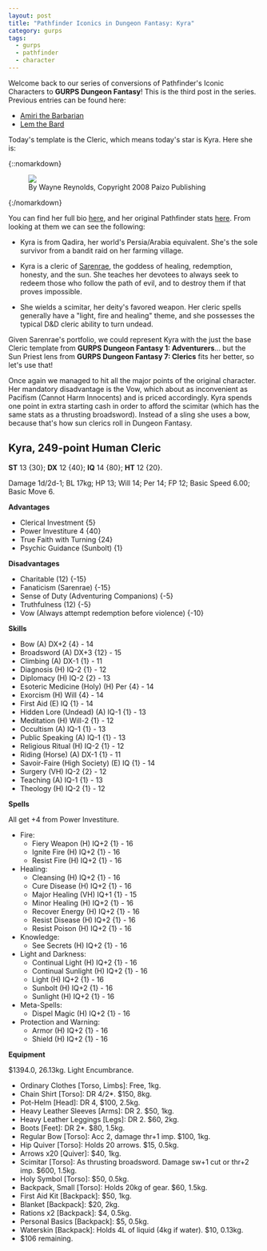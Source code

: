```yaml
---
layout: post
title: "Pathfinder Iconics in Dungeon Fantasy: Kyra"
category: gurps
tags:
  - gurps
  - pathfinder
  - character
---
```


Welcome back to our series of conversions of Pathfinder's Iconic Characters to
**GURPS Dungeon Fantasy**! This is the third post in the series. Previous
entries can be found here:

- [Amiri the Barbarian][4]
- [Lem the Bard][5]

Today's template is the Cleric, which means today's
star is Kyra. Here she is:

{::nomarkdown}
<figure>
  <img src="{{ "/assets/Kyra.jpg" | absolute_url }}"/>
  <figcaption>By Wayne Reynolds, Copyright 2008 Paizo Publishing</figcaption>
</figure>
{:/nomarkdown}

You can find her full bio [here][1], and her original Pathfinder
stats [here][2]. From looking at them we can see the following:

* Kyra is from Qadira, her world's Persia/Arabia equivalent. She's the sole
  survivor from a bandit raid on her farming village.

* Kyra is a cleric of [Sarenrae][3], the goddess of healing, redemption,
  honesty, and the sun. She teaches her devotees to always seek to redeem those
  who follow the path of evil, and to destroy them if that proves impossible.

* She wields a scimitar, her deity's favored weapon. Her cleric spells generally
  have a "light, fire and healing" theme, and she possesses the typical D&D
  cleric ability to turn undead.

Given Sarenrae's portfolio, we could represent Kyra with the just the base
Cleric template from **GURPS Dungeon Fantasy 1: Adventurers**... but the Sun
Priest lens from **GURPS Dungeon Fantasy 7: Clerics** fits her better, so
let's use that!

Once again we managed to hit all the major points of the original character. Her
mandatory disadvantage is the Vow, which about as inconvenient as Pacifism
(Cannot Harm Innocents) and is priced accordingly. Kyra spends one point in
extra starting cash in order to afford the scimitar (which has the same stats as
a thrusting broadsword). Instead of a sling she uses a bow, because that's how
sun clerics roll in Dungeon Fantasy.

## Kyra, 249-point Human Cleric

**ST** 13 {30}; **DX** 12 {40}; **IQ** 14 {80}; **HT** 12 {20}.

Damage 1d/2d-1; BL 17kg; HP 13; Will 14; Per 14; FP 12; Basic Speed 6.00;
Basic Move 6.

**Advantages**

- Clerical Investment {5}
- Power Investiture 4 {40}
- True Faith with Turning {24}
- Psychic Guidance (Sunbolt) {1}

**Disadvantages**

- Charitable (12) {-15}
- Fanaticism (Sarenrae) {-15}
- Sense of Duty (Adventuring Companions) {-5}
- Truthfulness (12) {-5}
- Vow (Always attempt redemption before violence) {-10}

**Skills**

- Bow (A) DX+2 {4} - 14
- Broadsword (A) DX+3 {12} - 15
- Climbing (A) DX-1 {1} - 11
- Diagnosis (H) IQ-2 {1} - 12
- Diplomacy (H) IQ-2 {2} - 13
- Esoteric Medicine (Holy) (H) Per {4} - 14
- Exorcism (H) Will {4} - 14
- First Aid (E) IQ {1} - 14
- Hidden Lore (Undead) (A) IQ-1 {1} - 13
- Meditation (H) Will-2 {1} - 12
- Occultism (A) IQ-1 {1} - 13
- Public Speaking (A) IQ-1 {1} - 13
- Religious Ritual (H) IQ-2 {1} - 12
- Riding (Horse) (A) DX-1 {1} - 11
- Savoir-Faire (High Society) (E) IQ {1} - 14
- Surgery (VH) IQ-2 {2} - 12
- Teaching (A) IQ-1 {1} - 13
- Theology (H) IQ-2 {1} - 12

**Spells**

All get +4 from Power Investiture.

- Fire:
  - Fiery Weapon (H) IQ+2 {1} - 16
  - Ignite Fire (H) IQ+2 {1} - 16
  - Resist Fire (H) IQ+2 {1} - 16
- Healing:
  - Cleansing (H) IQ+2 {1} - 16
  - Cure Disease (H) IQ+2 {1} - 16
  - Major Healing (VH) IQ+1 {1} - 15
  - Minor Healing (H) IQ+2 {1} - 16
  - Recover Energy (H) IQ+2 {1} - 16
  - Resist Disease (H) IQ+2 {1} - 16
  - Resist Poison (H) IQ+2 {1} - 16
- Knowledge:
  - See Secrets (H) IQ+2 {1} - 16
- Light and Darkness:
  - Continual Light (H) IQ+2 {1} - 16
  - Continual Sunlight (H) IQ+2 {1} - 16
  - Light (H) IQ+2 {1} - 16
  - Sunbolt (H) IQ+2 {1} - 16
  - Sunlight (H) IQ+2 {1} - 16
- Meta-Spells:
  - Dispel Magic (H) IQ+2 {1} - 16
- Protection and Warning:
  - Armor (H) IQ+2 {1} - 16
  - Shield (H) IQ+2 {1} - 16

**Equipment**

$1394.0, 26.13kg. Light Encumbrance.

- Ordinary Clothes [Torso, Limbs]: Free, 1kg.
- Chain Shirt [Torso]: DR 4/2*. $150, 8kg.
- Pot-Helm [Head]: DR 4, $100, 2.5kg.
- Heavy Leather Sleeves [Arms]: DR 2. $50, 1kg.
- Heavy Leather Leggings [Legs]: DR 2. $60, 2kg.
- Boots [Feet]: DR 2*. $80, 1.5kg.
- Regular Bow [Torso]: Acc 2, damage thr+1 imp. $100, 1kg.
- Hip Quiver [Torso]: Holds 20 arrows. $15, 0.5kg.
- Arrows x20 [Quiver]: $40, 1kg.
- Scimitar [Torso]: As thrusting broadsword. Damage sw+1 cut or thr+2 imp. $600,
  1.5kg.
- Holy Symbol [Torso]: $50, 0.5kg.
- Backpack, Small [Torso]: Holds 20kg of gear. $60, 1.5kg.
- First Aid Kit [Backpack]: $50, 1kg.
- Blanket [Backpack]: $20, 2kg.
- Rations x2 [Backpack]: $4, 0.5kg.
- Personal Basics [Backpack]: $5, 0.5kg.
- Waterskin [Backpack]: Holds 4L of liquid (4kg if water). $10, 0.13kg.
- $106 remaining.


[1]: http://pathfinder.wikia.com/wiki/Kyra
[2]: http://paizo.com/pathfinderRPG/prd/npcCodex/iconic/kyra.html
[3]: http://pathfinder.wikia.com/wiki/Sarenrae
[4]: https://bira.github.io/octopus-carnival/gurps/2016/10/02/pathfinder-df-barbarian.html
[5]: https://bira.github.io/octopus-carnival/gurps/2016/10/08/pathfinder-df-bard.html
